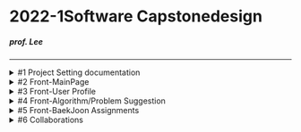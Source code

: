 # 2022-1Software Capstonedesign
##### prof. Lee
* * *

<details><summary>#1 Project Setting documentation</summary>
  - [JS 개발 환경 기본](https://webnautes.tistory.com/1473)
  </details>

<details><summary>#2 Front-MainPage</summary>
  
  </details>

<details><summary>#3 Front-User Profile</summary>
  
  </details>

<details><summary>#4 Front-Algorithm/Problem Suggestion</summary>
  
  </details>

<details><summary>#5 Front-BaekJoon Assignments</summary>
  
  </details>

<details><summary>#6 Collaborations</summary>
  
  </details>
  
  
